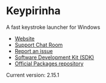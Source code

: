 ﻿# Keypirinha

A fast keystroke launcher for Windows

* [Website](http://keypirinha.com)
* [Support Chat Room](https://gitter.im/Keypirinha/Keypirinha)
* [Report an issue](https://github.com/Keypirinha/Keypirinha/issues)
* [Software Development Kit (SDK)](https://github.com/Keypirinha/SDK)
* [Official Packages repository](https://github.com/Keypirinha/Packages)

Current version: 2.15.1
